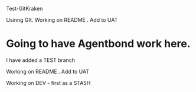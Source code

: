 Test-GitKraken

Usinng GIt.
Working on README . Add to UAT

Going to have Agentbond work here. 
=======
I have added a TEST branch


Working on README . Add to UAT

Working on DEV - first as a STASH 

